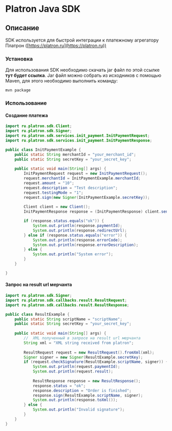 # Platron Java SDK
## Описание
SDK используется для быстрой интеграции к платежному агрегатору Платрон ([https://platron.ru](https://platron.ru))
### Установка
Для использования SDK необходимо скачать jar файл по этой ссылке **тут будет ссылка**.
Jar файл можно собрать из исходников с помощью Maven, для этого необходимо выполнить команду:
```
mvn package
```

### Использование
#### Создание платежа
```java
import ru.platron.sdk.Client;
import ru.platron.sdk.Signer;
import ru.platron.sdk.services.init_payment.InitPaymentRequest;
import ru.platron.sdk.services.init_payment.InitPaymentResponse;

public class InitPaymentExample {
	public static String merchantId = "your_merchant_id";
	public static String secretKey = "your_secret_key";
	
	public static void main(String[] args) {
		InitPaymentRequest request = new InitPaymentRequest();
		request.merchantId = InitPaymentExample.merchantId;
		request.amount = "10";
		request.description = "Test description";
		request.testingMode = "1";
		request.sign(new Signer(InitPaymentExample.secretKey));
		
		Client client = new Client();
		InitPaymentResponse response = (InitPaymentResponse) client.send(request);

		if (response.status.equals("ok")) {
			System.out.println(response.paymentId);
			System.out.println(response.redirectUrl);
		} else if (response.status.equals("error")) {
			System.out.println(response.errorCode);
			System.out.println(response.errorDescription);
		} else {
			System.out.println("System error");
		}
	}

}
```

#### Запрос на result url мерчанта
```java
import ru.platron.sdk.Signer;
import ru.platron.sdk.callbacks.result.ResultRequest;
import ru.platron.sdk.callbacks.result.ResultResponse;

public class ResultExample {
	public static String scriptName = "scriptName";
	public static String secretKey = "your_secret_key";
	
	public static void main(String[] args) {
		//  XML полученный в запросе на result url мерчанта
		String xml = "XML string received from platron";
		
		ResultRequest request = new ResultRequest().fromXml(xml);
		Signer signer = new Signer(ResultExample.secretKey);
		if (request.checkSignature(ResultExample.scriptName, signer)) {
			System.out.println(request.paymentId);
			System.out.println(request.result);
			
			ResultResponse response = new ResultResponse();
			response.status = "ok";
			response.description = "Order is finished";
			response.sign(ResultExample.scriptName, signer);
			System.out.println(response.toXml());
		} else {
			System.out.println("Invalid signature");
		}
	}
}
```

